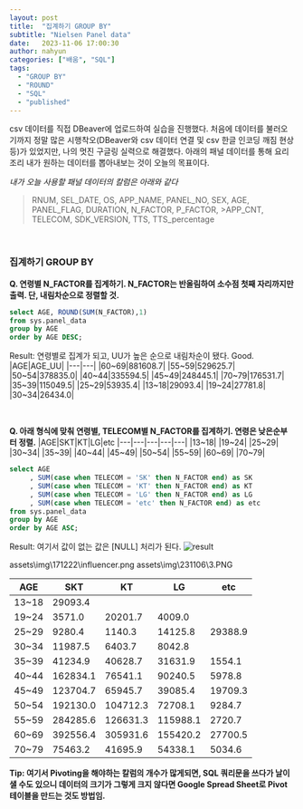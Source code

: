 ```yaml
---
layout: post
title:  "집계하기 GROUP BY"
subtitle: "Nielsen Panel data"
date:   2023-11-06 17:00:30
author: nahyun
categories: ["배움", "SQL"]
tags:
  - "GROUP BY"
  - "ROUND"
  - "SQL"
  - "published"
---
```


csv 데이터를 직접 DBeaver에 업로드하여 실습을 진행했다. 처음에 데이터를 불러오기까지 정말 많은 시행착오(DBeaver와 csv 데이터 연결 및 csv 한글 인코딩 깨짐 현상 등)가 있었지만, 나의 멋진 구글링 실력으로 해결했다. 아래의 패널 데이터를 통해 요리조리 내가 원하는 데이터를 뽑아내보는 것이 오늘의 목표이다. 

*내가 오늘 사용할 패널 데이터의 칼럼은 아래와 같다*

>RNUM, SEL_DATE, OS, APP_NAME, PANEL_NO, SEX, AGE, PANEL_FLAG, DURATION, N_FACTOR, P_FACTOR, >APP_CNT, TELECOM, SDK_VERSION, TTS, TTS_percentage


<br>


### 집계하기 GROUP BY

**Q. 연령별 N_FACTOR를 집계하기. N_FACTOR는 반올림하여 소수점 첫째 자리까지만 출력. 단, 내림차순으로 정렬할 것.**

```SQL
select AGE, ROUND(SUM(N_FACTOR),1)
from sys.panel_data
group by AGE
order by AGE DESC;
``````

Result: 연령별로 집계가 되고, UU가 높은 순으로 내림차순이 됐다. Good.
|AGE|AGE_UU|
|---|---|
|60~69|881608.7|
|55~59|529625.7|
|50~54|378835.0|
|40~44|335594.5|
|45~49|248445.1|
|70~79|176531.7|
|35~39|115049.5|
|25~29|53935.4|
|13~18|29093.4|
|19~24|27781.8|
|30~34|26434.0|


<br>

**Q. 아래 형식에 맞춰 연령별, TELECOM별 N_FACTOR를 집계하기. 연령은 낮은순부터 정렬.**
|AGE|SKT|KT|LG|etc
|---|---|---|---|---|
|13~18|
|19~24|
|25~29|
|30~34|
|35~39|
|40~44|
|45~49|
|50~54|
|55~59|
|60~69|
|70~79|

```SQL
select AGE
     , SUM(case when TELECOM = 'SK' then N_FACTOR end) as SK
     , SUM(case when TELECOM = 'KT' then N_FACTOR end) as KT
     , SUM(case when TELECOM = 'LG' then N_FACTOR end) as LG
     , SUM(case when TELECOM = 'etc' then N_FACTOR end) as etc
from sys.panel_data
group by AGE  
order by AGE ASC;
``````

Result: 여기서 값이 없는 값은 [NULL] 처리가 된다. 
![result](/assets/img/231106/3.PNG)


assets\img\171222\influencer.png
assets\img\231106\3.PNG

|AGE|SKT|KT|LG|etc
|---|---|---|---|---|
|13~18|29093.4|
|19~24|3571.0|20201.7|4009.0|	
|25~29|9280.4|1140.3|14125.8|29388.9
|30~34|11987.5|6403.7|8042.8	
|35~39|41234.9|40628.7|31631.9|1554.1
|40~44|162834.1|76541.1|90240.5|5978.8
|45~49|123704.7|65945.7|39085.4|19709.3
|50~54|192130.0|104712.3|72708.1|9284.7
|55~59|284285.6|126631.3|115988.1|2720.7
|60~69|392556.4|305931.6|155420.2|27700.5
|70~79|75463.2|41695.9|54338.1|5034.6

**Tip: 여기서 Pivoting을 해야하는 칼럼의 개수가 많게되면, SQL 쿼리문을 쓰다가 날이 샐 수도 있으니 데이터의 크기가 그렇게 크지 않다면 Google Spread Sheet로 Pivot 테이블을 만드는 것도 방법임.**